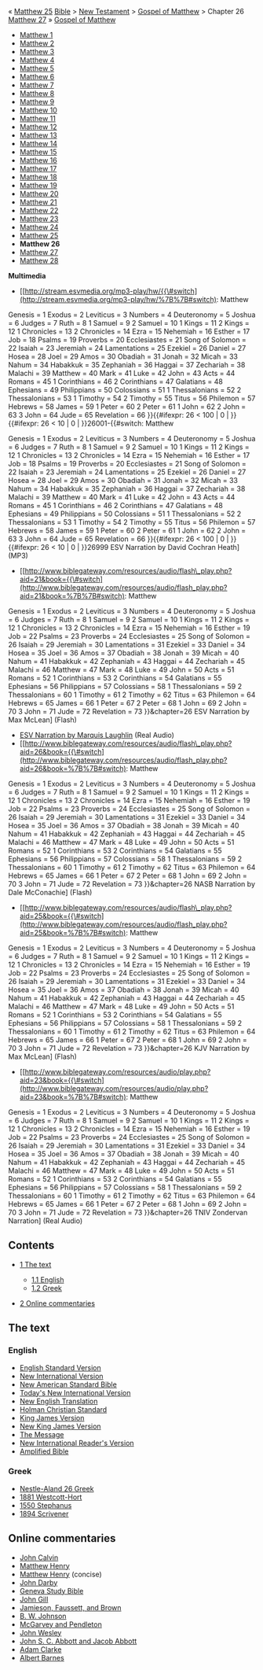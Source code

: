 « [Matthew 25](Matthew_25 "Matthew 25")
[Bible](Bible "Bible") \>
[New Testament](New_Testament "New Testament") \>
[Gospel of Matthew](Gospel_of_Matthew "Gospel of Matthew") \>
Chapter 26
[Matthew 27](Matthew_27 "Matthew 27") »
[Gospel of Matthew](Gospel_of_Matthew "Gospel of Matthew")
-   [Matthew 1](Matthew_1 "Matthew 1")
-   [Matthew 2](Matthew_2 "Matthew 2")
-   [Matthew 3](Matthew_3 "Matthew 3")
-   [Matthew 4](Matthew_4 "Matthew 4")
-   [Matthew 5](Matthew_5 "Matthew 5")
-   [Matthew 6](Matthew_6 "Matthew 6")
-   [Matthew 7](Matthew_7 "Matthew 7")
-   [Matthew 8](Matthew_8 "Matthew 8")
-   [Matthew 9](Matthew_9 "Matthew 9")
-   [Matthew 10](Matthew_10 "Matthew 10")
-   [Matthew 11](Matthew_11 "Matthew 11")
-   [Matthew 12](Matthew_12 "Matthew 12")
-   [Matthew 13](Matthew_13 "Matthew 13")
-   [Matthew 14](Matthew_14 "Matthew 14")
-   [Matthew 15](Matthew_15 "Matthew 15")
-   [Matthew 16](Matthew_16 "Matthew 16")
-   [Matthew 17](Matthew_17 "Matthew 17")
-   [Matthew 18](Matthew_18 "Matthew 18")
-   [Matthew 19](Matthew_19 "Matthew 19")
-   [Matthew 20](Matthew_20 "Matthew 20")
-   [Matthew 21](Matthew_21 "Matthew 21")
-   [Matthew 22](Matthew_22 "Matthew 22")
-   [Matthew 23](Matthew_23 "Matthew 23")
-   [Matthew 24](Matthew_24 "Matthew 24")
-   [Matthew 25](Matthew_25 "Matthew 25")
-   **Matthew 26**
-   [Matthew 27](Matthew_27 "Matthew 27")
-   [Matthew 28](Matthew_28 "Matthew 28")

**Multimedia**

-   [[http://stream.esvmedia.org/mp3-play/hw/{{\#switch](http://stream.esvmedia.org/mp3-play/hw/%7B%7B#switch):
    Matthew

Genesis = 1
Exodus = 2
Leviticus = 3
Numbers = 4
Deuteronomy = 5
Joshua = 6
Judges = 7
Ruth = 8
1 Samuel = 9
2 Samuel = 10
1 Kings = 11
2 Kings = 12
1 Chronicles = 13
2 Chronicles = 14
Ezra = 15
Nehemiah = 16
Esther = 17
Job = 18
Psalms = 19
Proverbs = 20
Ecclesiastes = 21
Song of Solomon = 22
Isaiah = 23
Jeremiah = 24
Lamentations = 25
Ezekiel = 26
Daniel = 27
Hosea = 28
Joel = 29
Amos = 30
Obadiah = 31
Jonah = 32
Micah = 33
Nahum = 34
Habakkuk = 35
Zephaniah = 36
Haggai = 37
Zechariah = 38
Malachi = 39
Matthew = 40
Mark = 41
Luke = 42
John = 43
Acts = 44
Romans = 45
1 Corinthians = 46
2 Corinthians = 47
Galatians = 48
Ephesians = 49
Philippians = 50
Colossians = 51
1 Thessalonians = 52
2 Thessalonians = 53
1 Timothy = 54
2 Timothy = 55
Titus = 56
Philemon = 57
Hebrews = 58
James = 59
1 Peter = 60
2 Peter = 61
1 John = 62
2 John = 63
3 John = 64
Jude = 65
Revelation = 66
}}{{\#ifexpr: 26 < 100 | 0 | }}{{\#ifexpr: 26 < 10 | 0 |
}}26001-{{\#switch: Matthew

Genesis = 1
Exodus = 2
Leviticus = 3
Numbers = 4
Deuteronomy = 5
Joshua = 6
Judges = 7
Ruth = 8
1 Samuel = 9
2 Samuel = 10
1 Kings = 11
2 Kings = 12
1 Chronicles = 13
2 Chronicles = 14
Ezra = 15
Nehemiah = 16
Esther = 17
Job = 18
Psalms = 19
Proverbs = 20
Ecclesiastes = 21
Song of Solomon = 22
Isaiah = 23
Jeremiah = 24
Lamentations = 25
Ezekiel = 26
Daniel = 27
Hosea = 28
Joel = 29
Amos = 30
Obadiah = 31
Jonah = 32
Micah = 33
Nahum = 34
Habakkuk = 35
Zephaniah = 36
Haggai = 37
Zechariah = 38
Malachi = 39
Matthew = 40
Mark = 41
Luke = 42
John = 43
Acts = 44
Romans = 45
1 Corinthians = 46
2 Corinthians = 47
Galatians = 48
Ephesians = 49
Philippians = 50
Colossians = 51
1 Thessalonians = 52
2 Thessalonians = 53
1 Timothy = 54
2 Timothy = 55
Titus = 56
Philemon = 57
Hebrews = 58
James = 59
1 Peter = 60
2 Peter = 61
1 John = 62
2 John = 63
3 John = 64
Jude = 65
Revelation = 66
}}{{\#ifexpr: 26 < 100 | 0 | }}{{\#ifexpr: 26 < 10 | 0 | }}26999
ESV Narration by David Cochran Heath] (MP3)

-   [[http://www.biblegateway.com/resources/audio/flash\_play.php?aid=21&book={{\#switch](http://www.biblegateway.com/resources/audio/flash_play.php?aid=21&book=%7B%7B#switch):
    Matthew

Genesis = 1
Exodus = 2
Leviticus = 3
Numbers = 4
Deuteronomy = 5
Joshua = 6
Judges = 7
Ruth = 8
1 Samuel = 9
2 Samuel = 10
1 Kings = 11
2 Kings = 12
1 Chronicles = 13
2 Chronicles = 14
Ezra = 15
Nehemiah = 16
Esther = 19
Job = 22
Psalms = 23
Proverbs = 24
Ecclesiastes = 25
Song of Solomon = 26
Isaiah = 29
Jeremiah = 30
Lamentations = 31
Ezekiel = 33
Daniel = 34
Hosea = 35
Joel = 36
Amos = 37
Obadiah = 38
Jonah = 39
Micah = 40
Nahum = 41
Habakkuk = 42
Zephaniah = 43
Haggai = 44
Zechariah = 45
Malachi = 46
Matthew = 47
Mark = 48
Luke = 49
John = 50
Acts = 51
Romans = 52
1 Corinthians = 53
2 Corinthians = 54
Galatians = 55
Ephesians = 56
Philippians = 57
Colossians = 58
1 Thessalonians = 59
2 Thessalonians = 60
1 Timothy = 61
2 Timothy = 62
Titus = 63
Philemon = 64
Hebrews = 65
James = 66
1 Peter = 67
2 Peter = 68
1 John = 69
2 John = 70
3 John = 71
Jude = 72
Revelation = 73
}}&chapter=26 ESV Narration by Max McLean] (Flash)

-   [ESV Narration by Marquis Laughlin](http://www.gnpcb.org/esv/share/audio/smil?passage=Matthew+26)
    (Real Audio)
-   [[http://www.biblegateway.com/resources/audio/flash\_play.php?aid=26&book={{\#switch](http://www.biblegateway.com/resources/audio/flash_play.php?aid=26&book=%7B%7B#switch):
    Matthew

Genesis = 1
Exodus = 2
Leviticus = 3
Numbers = 4
Deuteronomy = 5
Joshua = 6
Judges = 7
Ruth = 8
1 Samuel = 9
2 Samuel = 10
1 Kings = 11
2 Kings = 12
1 Chronicles = 13
2 Chronicles = 14
Ezra = 15
Nehemiah = 16
Esther = 19
Job = 22
Psalms = 23
Proverbs = 24
Ecclesiastes = 25
Song of Solomon = 26
Isaiah = 29
Jeremiah = 30
Lamentations = 31
Ezekiel = 33
Daniel = 34
Hosea = 35
Joel = 36
Amos = 37
Obadiah = 38
Jonah = 39
Micah = 40
Nahum = 41
Habakkuk = 42
Zephaniah = 43
Haggai = 44
Zechariah = 45
Malachi = 46
Matthew = 47
Mark = 48
Luke = 49
John = 50
Acts = 51
Romans = 52
1 Corinthians = 53
2 Corinthians = 54
Galatians = 55
Ephesians = 56
Philippians = 57
Colossians = 58
1 Thessalonians = 59
2 Thessalonians = 60
1 Timothy = 61
2 Timothy = 62
Titus = 63
Philemon = 64
Hebrews = 65
James = 66
1 Peter = 67
2 Peter = 68
1 John = 69
2 John = 70
3 John = 71
Jude = 72
Revelation = 73
}}&chapter=26 NASB Narration by Dale McConachie] (Flash)

-   [[http://www.biblegateway.com/resources/audio/flash\_play.php?aid=25&book={{\#switch](http://www.biblegateway.com/resources/audio/flash_play.php?aid=25&book=%7B%7B#switch):
    Matthew

Genesis = 1
Exodus = 2
Leviticus = 3
Numbers = 4
Deuteronomy = 5
Joshua = 6
Judges = 7
Ruth = 8
1 Samuel = 9
2 Samuel = 10
1 Kings = 11
2 Kings = 12
1 Chronicles = 13
2 Chronicles = 14
Ezra = 15
Nehemiah = 16
Esther = 19
Job = 22
Psalms = 23
Proverbs = 24
Ecclesiastes = 25
Song of Solomon = 26
Isaiah = 29
Jeremiah = 30
Lamentations = 31
Ezekiel = 33
Daniel = 34
Hosea = 35
Joel = 36
Amos = 37
Obadiah = 38
Jonah = 39
Micah = 40
Nahum = 41
Habakkuk = 42
Zephaniah = 43
Haggai = 44
Zechariah = 45
Malachi = 46
Matthew = 47
Mark = 48
Luke = 49
John = 50
Acts = 51
Romans = 52
1 Corinthians = 53
2 Corinthians = 54
Galatians = 55
Ephesians = 56
Philippians = 57
Colossians = 58
1 Thessalonians = 59
2 Thessalonians = 60
1 Timothy = 61
2 Timothy = 62
Titus = 63
Philemon = 64
Hebrews = 65
James = 66
1 Peter = 67
2 Peter = 68
1 John = 69
2 John = 70
3 John = 71
Jude = 72
Revelation = 73
}}&chapter=26 KJV Narration by Max McLean] (Flash)

-   [[http://www.biblegateway.com/resources/audio/play.php?aid=23&book={{\#switch](http://www.biblegateway.com/resources/audio/play.php?aid=23&book=%7B%7B#switch):
    Matthew

Genesis = 1
Exodus = 2
Leviticus = 3
Numbers = 4
Deuteronomy = 5
Joshua = 6
Judges = 7
Ruth = 8
1 Samuel = 9
2 Samuel = 10
1 Kings = 11
2 Kings = 12
1 Chronicles = 13
2 Chronicles = 14
Ezra = 15
Nehemiah = 16
Esther = 19
Job = 22
Psalms = 23
Proverbs = 24
Ecclesiastes = 25
Song of Solomon = 26
Isaiah = 29
Jeremiah = 30
Lamentations = 31
Ezekiel = 33
Daniel = 34
Hosea = 35
Joel = 36
Amos = 37
Obadiah = 38
Jonah = 39
Micah = 40
Nahum = 41
Habakkuk = 42
Zephaniah = 43
Haggai = 44
Zechariah = 45
Malachi = 46
Matthew = 47
Mark = 48
Luke = 49
John = 50
Acts = 51
Romans = 52
1 Corinthians = 53
2 Corinthians = 54
Galatians = 55
Ephesians = 56
Philippians = 57
Colossians = 58
1 Thessalonians = 59
2 Thessalonians = 60
1 Timothy = 61
2 Timothy = 62
Titus = 63
Philemon = 64
Hebrews = 65
James = 66
1 Peter = 67
2 Peter = 68
1 John = 69
2 John = 70
3 John = 71
Jude = 72
Revelation = 73
}}&chapter=26 TNIV Zondervan Narration] (Real Audio)

## Contents

-   [1 The text](#The_text)
    -   [1.1 English](#English)
    -   [1.2 Greek](#Greek)

-   [2 Online commentaries](#Online_commentaries)

## The text

### English

-   [English Standard Version](http://www.gnpcb.org/esv/search/?q=Matthew%2026)
-   [New International Version](http://www.biblegateway.com/passage/?search=Matthew%2026&version=31)
-   [New American Standard Bible](http://www.biblegateway.com/passage/?search=Matthew%2026&version=49)
-   [Today's New International Version](http://www.ibs.org/bible/verse/index.php?q=Matthew%2026)
-   [New English Translation](http://net.bible.org/bible.php?book=Matthew&chapter=26)
-   [Holman Christian Standard](http://www.biblegateway.com/passage/?search=Matthew%2026&version=77)
-   [King James Version](http://www.biblegateway.com/passage/?search=Matthew%2026&version=9)
-   [New King James Version](http://www.biblegateway.com/passage/?search=Matthew%2026&version=50)
-   [The Message](http://www.biblegateway.com/passage/?search=Matthew%2026&version=65)
-   [New International Reader's Version](http://www.biblegateway.com/passage/?search=Matthew%2026&version=76)
-   [Amplified Bible](http://www.biblegateway.com/passage/?search=Matthew%2026&version=45)

### Greek

-   [Nestle-Aland 26 Greek](http://www.zhubert.com/bible?source=greek&verseref=Matthew+26)
-   [1881 Westcott-Hort](http://www.biblegateway.com/passage/?search=Matthew%2026&version=68)
-   [1550 Stephanus](http://www.biblegateway.com/passage/?search=Matthew%2026&version=69)
-   [1894 Scrivener](http://www.biblegateway.com/passage/?search=Matthew%2026&version=70)

## Online commentaries

-   [John Calvin](http://www.ccel.org/ccel/calvin/calcom33.ii.xxiv.html)
-   [Matthew Henry](http://eword.gospelcom.net/comments/matthew/mh/matthew26.htm)
-   [Matthew Henry](http://eword.gospelcom.net/comments/matthew/mhc/matthew26.htm)
    (concise)
-   [John Darby](http://eword.gospelcom.net/comments/matthew/darby/matthew26.htm)
-   [Geneva Study Bible](http://eword.gospelcom.net/comments/matthew/geneva/matthew26.htm)
-   [John Gill](http://eword.gospelcom.net/comments/matthew/gill/matthew26.htm)
-   [Jamieson, Faussett, and Brown](http://www.ewordtoday.com/comments/matthew/jfb/matthew26.htm)
-   [B. W. Johnson](http://eword.gospelcom.net/comments/matthew/johnson/matthew26.htm)
-   [McGarvey and Pendleton](http://eword.gospelcom.net/comments/matthew/four/matthew26.htm)
-   [John Wesley](http://eword.gospelcom.net/comments/matthew/wesley/matthew26.htm)
-   [John S. C. Abbott and Jacob Abbott](http://www.studylight.org/com/ain/view.cgi?book=mt&chapter=0026)
-   [Adam Clarke](http://www.studylight.org/com/acc/view.cgi?book=mt&chapter=0026)
-   [Albert Barnes](http://www.studylight.org/com/bnn/view.cgi?book=mt&chapter=0026)



